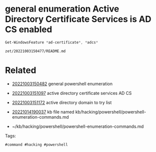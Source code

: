 # general enumeration Active Directory Certificate Services is AD CS enabled
```powershell
Get-WindowsFeature *ad-certificate*, *adcs*
```

` zet/20221003150477/README.md `

# Related

- [20221003150482](/zet/20221003150482/README.md) general powershell enumeration

- [20221003151097](/zet/20221003151097/README.md) active directory certificate services AD CS
- [20221003151172](/zet/20221003151172/README.md) active directory domain to try list
- [20221014190037](/zet/20221014190037/README.md) kb file named kb/hacking/powershell/powershell-enumeration-commands.md
- ~/kb/hacking/powershell/powershell-enumeration-commands.md

Tags:

    #command #hacking #powershell 

